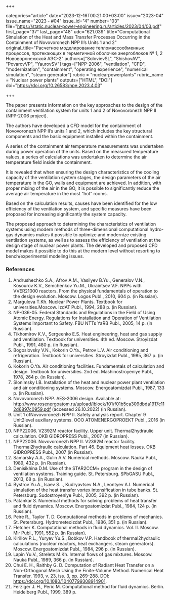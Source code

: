 +++

categories="article"
date="2023-12-16T00:21:00+03:00"
issue="2023-04"
issue_name="2023 - #04"
issue_id="4"
number="03"
file="https://static.nuclear-power-engineering.ru/articles/2023/04/03.pdf"
first_page="37"
last_page="48"
udc="621.039"
title="Computational Simulation of the Heat and Mass Transfer Processes Occurring in the Containment of Novovoronezh NPP II’s Units 1 and 2"
original_title="Расчетное моделирование тепломассообменных процессов, протекающих в герметичной оболочке энергоблоков № 1, 2 Нововоронежской АЭС-2"
authors=["SolovievSL", "ShishovAV", "PovarovVP", "YaurovSV"]
tags=["NPP-2006", "ventilation", "CFD", "modernization", "containment", "operating experience", "numerical simulation", "steam generator"]
rubric = "nuclearpowerplants"
rubric_name = "Nuclear power plants"
outputs=["HTML", "DOI"]
doi="https://doi.org/10.26583/npe.2023.4.03"

+++

The paper presents information on the key approaches to the design of the containment ventilation system for units 1 and 2 of Novovoronezh NPP II (NPP-2006 project).

The authors have developed a CFD model for the containment of Novovoronezh NPP II’s units 1 and 2, which includes the key structural components and the basic equipment installed within the containment.

A series of the containment air temperature measurements was undertaken during power operation of the units. Based on the measured temperature values, a series of calculations was undertaken to determine the air temperature field inside the containment.

It is revealed that when ensuring the design characteristics of the cooling capacity of the ventilation system stages, the design parameters of the air temperature in the GO, walls and equipment are achieved. In addition, with proper mixing of the air in the GO, it is possible to significantly reduce the average air temperature in the most “hot” rooms.

Based on the calculation results, causes have been identified for the low efficiency of the ventilation system, and specific measures have been proposed for increasing significantly the system capacity.

The proposed approach to determining the characteristics of ventilation systems using modern methods of three-dimensional computational hydro-gas dynamics makes it possible to optimize and modernize existing ventilation systems, as well as to assess the efficiency of ventilation at the design stage of nuclear power plants. The developed and proposed CFD model makes it possible to do this at the modern level without resorting to bench/experimental modeling issues.

### References

1. Andrushechko S.A., Afrov A.M., Vasilyev B.Yu., Generalov V.N., Kosourov K.V., Semchenkov Yu.M., Ukraintsev V.F. NPPs with VVER21000 reactors. From the physical fundamentals of operation to the design evolution. Moscow. Logos Publ., 2010, 604 p. (in Russian).
2. Margulova T.Kh. Nuclear Power Plants. Textbook for universities.Moscow. IzdAT Publ., 1994, 288 p. (in Russian).
3. NP-036-05. Federal Standards and Regulations in the Field of Using Atomic Energy. Regulations for Installation and Operation of Ventilation Systems Important to Safety. FBU NTTs YaRB Publ., 2005, 14 p. (in Russian).
4. Tikhomirov K.V., Sergeenko E.S. Heat engineering, heat and gas supply and ventilation. Textbook for universities. 4th ed. Moscow. Stroyizdat Publ., 1991, 480 p. (in Russian).
5. Bogoslovsky V.N., Kokorin O.Ya., Petrov L.V. Air conditioning and refrigeration. Textbook for universities. Stroyizdat Publ., 1985, 367 p. (in Russian).
6. Kokorin O.Ya. Air conditioning facilities. Fundamentals of calculation and design. Textbook for universities. 2nd ed. Mashinostroyeniye Publ., 1978, 264 p. (in Russian).
7. Slonimsky I.B. Installation of the heat and nuclear power plant ventilation and air conditioning systems. Moscow. Energoatomizdat Publ., 1987, 133 p. (in Russian).
8. Novovoronezh NPP. AES-2006 design. Available at: http://www.rosenergoatom.ru/upload/iblock/f01/f01b5ca309dbda1917c112d6897c0959.pdf (accessed 26.10.2022) (in Russian).
9. Unit 1 ofNovovoronezh NPP II. Safety analysis report. Chapter 9 Unit2level auxiliary systems. OOO ATOMENERGOPROEKT Publ., 2016 (in Russian).
10. NPP22006. V2392M reactor facility. Upper unit. Thermal2hydraulic calculation. OKB GIDROPRESS Publ., 2007 (in Russian).
11. NPP22006. Novovoronezh NPP II. V2392M reactor facility. Thermal2hydraulic calculation. Part 46. Equipment heat losses. OKB GIDROPRESS Publ., 2007 (in Russian).
12. Samarsky A.A., Gulin A.V. Numerical methods. Moscow. Nauka Publ., 1989, 432 p. (in Russian).
13. Denisikhina D.M. Use of the STAR2CCM+ program in the design of ventilation systems. Training guide. St. Petersburg. SPbGASU Publ., 2013, 68 p. (in Russian).
14. Bystrov Yu.A., Isaev S. ., Kudryavtsev N.A., Leontyev A.I. Numerical simulation of the heat transfer vortex intensification in tube banks. St. Petersburg. Sudostroyeniye Publ., 2005, 392 p. (in Russian).
15. Patankar S. Numerical methods for solving problems of heat transfer and fluid dynamics. Moscow. Energoatomizdat Publ., 1984, 124 p. (in Russian).
16. Peire R., Taylor T. D. Computational methods in problems of mechanics. St. Petersburg. Hydrometeoizdat Publ., 1986, 351 p. (in Russian).
17. Fletcher K. Computational methods in fluid dynamics. Vol. II. Moscow. Mir Publ., 1991, 552 p. (in Russian).
18. Kirillov P.L., Yuryev Yu.S., Bobkov V.P. Handbook of thermal2hydraulic calculations (nuclear reactors, heat exchangers, steam generators). Moscow. Energoatomizdat Publ., 1984, 296 p. (in Russian).
19. Lapin Yu.V., Strelets M.Kh. Internal flows of gas mixtures. Moscow. Nauka Publ., 1989, 366 p. (in Russian).
20. Chui E. H., Raithby G. D. Computation of Radiant Heat Transfer on a Non-Orthogonal Mesh Using the Finite-Volume Method. Numerical Heat Transfer. 1993, v. 23, iss. 3, pp. 269-288. DOI: https://doi.org/10.1080/10407799308914901.
21. Ferziger J. H., Peric M. Computational method for fluid dynamics. Berlin. Heidelberg Publ., 1999, 389 p.
